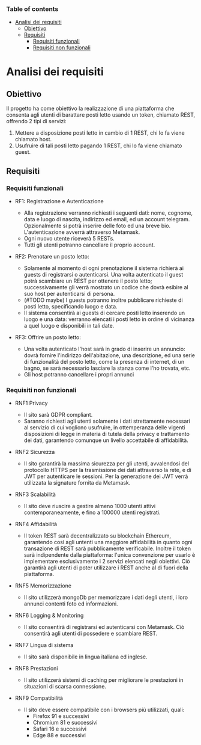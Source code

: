 ### Table of contents

- [Analisi dei requisiti](#analisi-dei-requisiti)
  - [Obiettivo](#obiettivo)
  - [Requisiti](#requisiti)
    - [Requisiti funzionali](#requisiti-funzionali)
    - [Requisiti non funzionali](#requisiti-non-funzionali)

# Analisi dei requisiti

## Obiettivo

Il progetto ha come obiettivo la realizzazione di una piattaforma che consenta agli utenti di barattare posti letto usando un token, chiamato REST, offrendo 2 tipi di servizi:

1. Mettere a disposizione posti letto in cambio di 1 REST, chi lo fa viene chiamato host.
2. Usufruire di tali posti letto pagando 1 REST, chi lo fa viene chiamato guest.

## Requisiti

### Requisiti funzionali

- RF1: Registrazione e Autenticazione

  - Alla registrazione verranno richiesti i seguenti dati: nome, cognome, data e luogo di nascita, indirizzo ed email, ed un account telegram. Opzionalmente si potrà inserire delle foto ed una breve bio. L'autenticazione avverrà attraverso Metamask.
  - Ogni nuovo utente riceverà 5 RESTs.
  - Tutti gli utenti potranno cancellare il proprio account.

- RF2: Prenotare un posto letto:

  - Solamente al momento di ogni prenotazione il sistema richierà ai guests di registrarsi o autenticarsi.
    Una volta autenticato il guest potrà scambiare un REST per ottenere il posto letto; successivamente gli verrà mostrato un codice che dovrà esibire al suo host per autenticarsi di persona.
  - (#TODO maybe) I guests potranno inoltre pubblicare richieste di posti letto, specificando luogo e data.
  - Il sistema consentirà ai guests di cercare posti letto inserendo un luogo e una data: verranno elencati i posti letto in ordine di vicinanza a quel luogo e disponibili in tali date.

- RF3: Offrire un posto letto:

  - Una volta autenticato l'host sarà in grado di inserire un annuncio: dovrà fornire l'indirizzo dell'abitazione, una descrizione, ed una serie di funzionalità del posto letto, come la presenza di internet, di un bagno, se sarà necessario lasciare la stanza come l'ho trovata, etc.
  - Gli host potranno cancellare i propri annunci

### Requisiti non funzionali

- RNF1 Privacy

  - Il sito sarà GDPR compliant.
  - Saranno richiesti agli utenti solamente i dati strettamente necessari al servizio di cui vogliono usufruire, in ottemperanza delle vigenti disposizioni di legge in materia di tutela della privacy e trattamento dei dati, garantendo comunque un livello accettabile di affidabilità.

- RNF2 Sicurezza

  - Il sito garantirà la massima sicurezza per gli utenti, avvalendosi del protocollo HTTPS per la trasmissione dei dati attraverso la rete, e di JWT per autenticare le sessioni. Per la generazione dei JWT verrà utilizzata la signature fornita da Metamask.

- RNF3 Scalabilità

  - Il sito deve riuscire a gestire almeno 1000 utenti attivi contemporaneamente, e fino a 100000 utenti registrati.

- RNF4 Affidabilità

  - Il token REST sarà decentralizzato su blockchain Ethereum, garantendo così agli untenti una maggiore affidabilità in quanto ogni transazione di REST sarà pubblicamente verificabile.
    Inoltre il token sarà indipendente dalla piattaforma: l'unica convenzione per usarlo è implementare esclusivamente i 2 servizi elencati negli obiettivi.
    Ciò garantirà agli utenti di poter utilizzare i REST anche al di fuori della piattaforma.

- RNF5 Memorizzazione

  - Il sito utilizzerà mongoDb per memorizzare i dati degli utenti, i loro annunci contenti foto ed informazioni.

- RNF6 Logging & Monitoring

  - Il sito consentirà di registrarsi ed autenticarsi con Metamask. Ciò consentirà agli utenti di possedere e scambiare REST.

- RNF7 Lingua di sistema

  - Il sito sarà disponibile in lingua italiana ed inglese.

- RNF8 Prestazioni

  - Il sito utilizzerà sistemi di caching per migliorare le prestazioni in situazioni di scarsa connessione.

- RNF9 Compatibilità
  - Il sito deve essere compatibile con i browsers più utilizzati, quali:
    - Firefox 91 e successivi
    - Chromium 81 e successivi
    - Safari 16 e successivi
    - Edge 88 e successivi
